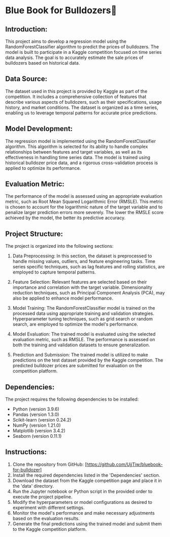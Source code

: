 # Blue Book for Bulldozers🚜
Introduction:
--------------------
This project aims to develop a regression model using the RandomForestClassifier algorithm to predict the prices of bulldozers. The model is built to participate in a Kaggle competition focused on time series data analysis. The goal is to accurately estimate the sale prices of bulldozers based on historical data.

Data Source:
--------------------
The dataset used in this project is provided by Kaggle as part of the competition. It includes a comprehensive collection of features that describe various aspects of bulldozers, such as their specifications, usage history, and market conditions. The dataset is organized as a time series, enabling us to leverage temporal patterns for accurate price predictions.

Model Development:
--------------------
The regression model is implemented using the RandomForestClassifier algorithm. This algorithm is selected for its ability to handle complex relationships between features and target variables, as well as its effectiveness in handling time series data. The model is trained using historical bulldozer price data, and a rigorous cross-validation process is applied to optimize its performance.

Evaluation Metric:
--------------------
The performance of the model is assessed using an appropriate evaluation metric, such as Root Mean Squared Logarithmic Error (RMSLE). This metric is chosen to account for the logarithmic nature of the target variable and to penalize larger prediction errors more severely. The lower the RMSLE score achieved by the model, the better its predictive accuracy.

Project Structure:
--------------------
The project is organized into the following sections:

1. Data Preprocessing: In this section, the dataset is preprocessed to handle missing values, outliers, and feature engineering tasks. Time series specific techniques, such as lag features and rolling statistics, are employed to capture temporal patterns.

2. Feature Selection: Relevant features are selected based on their importance and correlation with the target variable. Dimensionality reduction techniques, such as Principal Component Analysis (PCA), may also be applied to enhance model performance.

3. Model Training: The RandomForestClassifier model is trained on the processed data using appropriate training and validation strategies. Hyperparameter tuning techniques, such as grid search or random search, are employed to optimize the model's performance.

4. Model Evaluation: The trained model is evaluated using the selected evaluation metric, such as RMSLE. The performance is assessed on both the training and validation datasets to ensure generalization.

5. Prediction and Submission: The trained model is utilized to make predictions on the test dataset provided by the Kaggle competition. The predicted bulldozer prices are submitted for evaluation on the competition platform.

Dependencies:
--------------------
The project requires the following dependencies to be installed:

- Python (version 3.9.6)
- Pandas (version 1.3.0)
- Scikit-learn (version 0.24.2)
- NumPy (version 1.21.0)
- Matplotlib (version 3.4.2)
- Seaborn (version 0.11.1)


Instructions:
--------------------
1. Clone the repository from GitHub: [https://github.com/UjjTiw/bluebook-for-bulldozer]
2. Install the required dependencies listed in the 'Dependencies' section.
3. Download the dataset from the Kaggle competition page and place it in the 'data' directory.
4. Run the Jupyter notebook or Python script in the provided order to execute the project pipeline.
5. Modify the hyperparameters or model configurations as desired to experiment with different settings.
6. Monitor the model's performance and make necessary adjustments based on the evaluation results.
7. Generate the final predictions using the trained model and submit them to the Kaggle competition platform.
